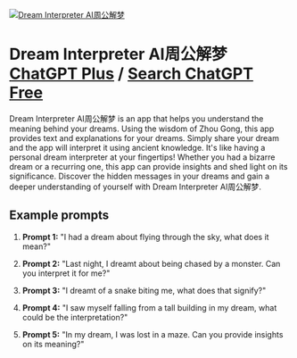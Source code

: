 
[![Dream Interpreter AI周公解梦](https://files.oaiusercontent.com/file-IXmew3jM0Q0BTB8GrOis3jKZ?se=2123-10-18T00%3A45%3A32Z&sp=r&sv=2021-08-06&sr=b&rscc=max-age%3D31536000%2C%20immutable&rscd=attachment%3B%20filename%3D2deb57ea-2d45-409b-b9ee-70d79d7f42af.png&sig=0Ac/qkAST00H/qtpbrhJD9dcNkI6AU/QHucLTY4EwsM%3D)](https://chat.openai.com/g/g-grGt6EfPH-dream-interpreter-aizhou-gong-jie-meng)

# Dream Interpreter AI周公解梦 [ChatGPT Plus](https://chat.openai.com/g/g-grGt6EfPH-dream-interpreter-aizhou-gong-jie-meng) / [Search ChatGPT Free](https://gptcall.net/index.html#/?search=Dream%20Interpreter%20AI%E5%91%A8%E5%85%AC%E8%A7%A3%E6%A2%A6)

Dream Interpreter AI周公解梦 is an app that helps you understand the meaning behind your dreams. Using the wisdom of Zhou Gong, this app provides text and explanations for your dreams. Simply share your dream and the app will interpret it using ancient knowledge. It's like having a personal dream interpreter at your fingertips! Whether you had a bizarre dream or a recurring one, this app can provide insights and shed light on its significance. Discover the hidden messages in your dreams and gain a deeper understanding of yourself with Dream Interpreter AI周公解梦.

## Example prompts

1. **Prompt 1:** "I had a dream about flying through the sky, what does it mean?"

2. **Prompt 2:** "Last night, I dreamt about being chased by a monster. Can you interpret it for me?"

3. **Prompt 3:** "I dreamt of a snake biting me, what does that signify?"

4. **Prompt 4:** "I saw myself falling from a tall building in my dream, what could be the interpretation?"

5. **Prompt 5:** "In my dream, I was lost in a maze. Can you provide insights on its meaning?"


